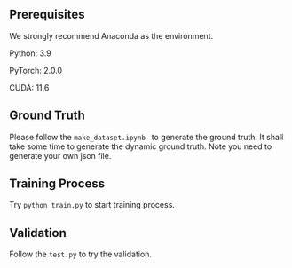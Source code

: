 ## Prerequisites
We strongly recommend Anaconda as the environment.

Python: 3.9

PyTorch: 2.0.0

CUDA: 11.6
## Ground Truth

Please follow the `make_dataset.ipynb ` to generate the ground truth. It shall take some time to generate the dynamic ground truth. Note you need to generate your own json file.

## Training Process

Try `python train.py` to start training process.

## Validation

Follow the `test.py` to try the validation. 
